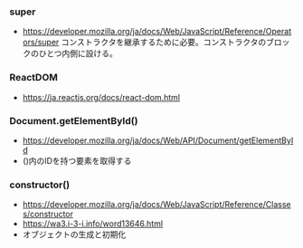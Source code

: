 ### super
- https://developer.mozilla.org/ja/docs/Web/JavaScript/Reference/Operators/super
コンストラクタを継承するために必要。コンストラクタのブロックのひとつ内側に設ける。

### ReactDOM
- https://ja.reactjs.org/docs/react-dom.html

### Document.getElementById()
- https://developer.mozilla.org/ja/docs/Web/API/Document/getElementById
- ()内のIDを持つ要素を取得する

### constructor()
- https://developer.mozilla.org/ja/docs/Web/JavaScript/Reference/Classes/constructor
- https://wa3.i-3-i.info/word13646.html
- オブジェクトの生成と初期化